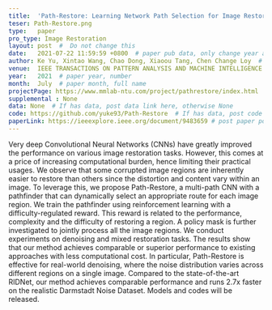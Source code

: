 ```yaml
---
title:  'Path-Restore: Learning Network Path Selection for Image Restoration'  #  Paper title, covered by ''
teser: Path-Restore.png
type:   paper
pro_type: Image Restoration
layout: post  #  Do not change this
date:   2021-07-22 11:59:59 +0800  # paper pub data, only change year and month according to this format
author: Ke Yu, Xintao Wang, Chao Dong, Xiaoou Tang, Chen Change Loy  # authors information
venue:  IEEE TRANSACTIONS ON PATTERN ANALYSIS AND MACHINE INTELLIGENCE (PAMI), 2021 #Where it be, ICCV and CVPR remove IEEE Conference on,
year:   2021  # paper year, number
month:  July  # paper month, full name
projectPage: https://www.mmlab-ntu.com/project/pathrestore/index.html  # If has project page, link here, otherwise None
supplemental : None
data: None  # If has data, post data link here, otherwise None
code: https://github.com/yuke93/Path-Restore  # If has data, post code link here, otherwise None
paperLink: https://ieeexplore.ieee.org/document/9483659 # post paper pdf link here
---
```


Very deep Convolutional Neural Networks (CNNs) have greatly improved the performance on various image restoration tasks. However, this comes at a price of increasing computational burden, hence limiting their practical usages. We observe that some corrupted image regions are inherently easier to restore than others since the distortion and content vary within an image. To leverage this, we propose Path-Restore, a multi-path CNN with a pathfinder that can dynamically select an appropriate route for each image region. We train the pathfinder using reinforcement learning with a difficulty-regulated reward. This reward is related to the performance, complexity and the difficulty of restoring a region. A policy mask is further investigated to jointly process all the image regions. We conduct experiments on denoising and mixed restoration tasks. The results show that our method achieves comparable or superior performance to existing approaches with less computational cost. In particular, Path-Restore is effective for real-world denoising, where the noise distribution varies across different regions on a single image. Compared to the state-of-the-art RIDNet, our method achieves comparable performance and runs 2.7x faster on the realistic Darmstadt Noise Dataset. Models and codes will be released.


